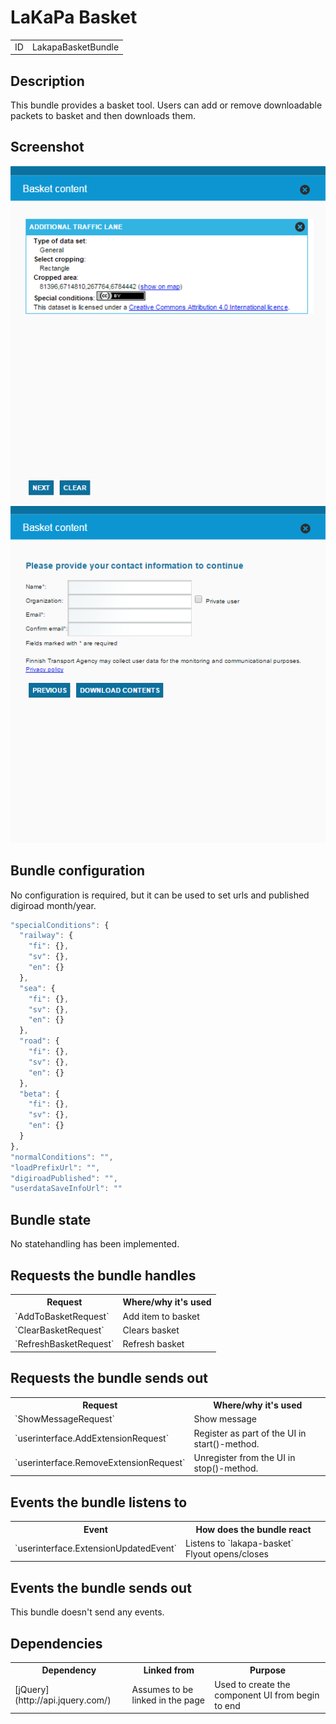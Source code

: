 # LaKaPa Basket

<table class="table">
  <tr>
    <td>ID</td><td>LakapaBasketBundle</td>
  </tr>
</table>

## Description

This bundle provides a basket tool. Users can add or remove downloadable packets to basket and then downloads them.

## Screenshot

![screenshot](lakapabasket1.png)
![screenshot](lakapabasket2.png)


## Bundle configuration

No configuration is required, but it can be used to set urls and published digiroad month/year.

```javascript
"specialConditions": {
  "railway": {
    "fi": {},
    "sv": {},
    "en": {}
  },
  "sea": {
    "fi": {},
    "sv": {},
    "en": {}
  },
  "road": {
    "fi": {},
    "sv": {},
    "en": {}
  },
  "beta": {
    "fi": {},
    "sv": {},
    "en": {}
  }
},
"normalConditions": "",
"loadPrefixUrl": "",
"digiroadPublished": "",
"userdataSaveInfoUrl": ""
```

## Bundle state

No statehandling has been implemented.

## Requests the bundle handles

<table class="table">
  <tr>
    <th>Request</th><th>Where/why it's used</th>
  </tr>
  <tr>
    <td>`AddToBasketRequest`</td><td>Add item to basket</td>
  </tr>
  <tr>
    <td>`ClearBasketRequest`</td><td>Clears basket</td>
  </tr>
  <tr>
    <td>`RefreshBasketRequest`</td><td>Refresh basket</td>
  </tr>
</table>

## Requests the bundle sends out


<table class="table">
  <tr>
    <th>Request</th><th>Where/why it's used</th>
  </tr>
  <tr>
    <td>`ShowMessageRequest`</td><td>Show message</td>
  </tr>
  <tr>
    <td>`userinterface.AddExtensionRequest`</td><td>Register as part of the UI in start()-method.</td>
  </tr>
  <tr>
    <td>`userinterface.RemoveExtensionRequest`</td><td>Unregister from the UI in stop()-method.</td>
  </tr>
</table>


## Events the bundle listens to

<table class="table">
  <tr>
    <th>Event</th><th>How does the bundle react</th>
  </tr>
  <tr>
    <td>`userinterface.ExtensionUpdatedEvent`</td>
    <td>Listens to `lakapa-basket` Flyout opens/closes</td>
  </tr>
</table>

## Events the bundle sends out

This bundle doesn't send any events.

## Dependencies

<table class="table">
  <tr>
    <th>Dependency</th><th>Linked from</th><th>Purpose</th>
  </tr>
  <tr>
    <td>[jQuery](http://api.jquery.com/)</td>
    <td>Assumes to be linked in the page</td>
    <td>Used to create the component UI from begin to end</td>
  </tr>
</table>
